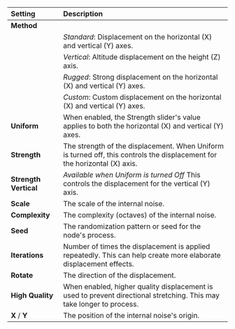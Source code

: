 | Setting               | Description                                                                                                               |
| :-------------------- | :------------------------------------------------------------------------------------------------------------------------ |
| **Method**            |
|                       | *Standard*: Displacement on the horizontal (X) and vertical (Y) axes.                                                    |
|                       | *Vertical*: Altitude displacement on the height (Z) axis.                                                                |
|                       | *Rugged*: Strong displacement on the horizontal (X) and vertical (Y) axes.                                               |
|                       | *Custom*: Custom displacement on the horizontal (X) and vertical (Y) axes.                                               |
| **Uniform**           | When enabled, the Strength slider's value applies to both the horizontal (X) and vertical (Y) axes.                       |
| **Strength**          | The strength of the displacement. When Uniform is turned off, this controls the displacement for the horizontal (X) axis. |
| **Strength Vertical** | *Available when Uniform is turned Off*  This controls the displacement for the vertical (Y) axis.                         |
| **Scale**             | The scale of the internal noise.                                                                                          |
| **Complexity**        | The complexity (octaves) of the internal noise.                                                                           |
| **Seed**              | The randomization pattern or seed for the node's process.                                                                 |
| **Iterations**        | Number of times the displacement is applied repeatedly. This can help create more elaborate displacement effects.         |
| **Rotate**            | The direction of the displacement.                                                                                        |
| **High Quality**      | When enabled, higher quality displacement is used to prevent directional stretching. This may take longer to process.     |
| **X** / **Y**         | The position of the internal noise's origin.                                                                              |